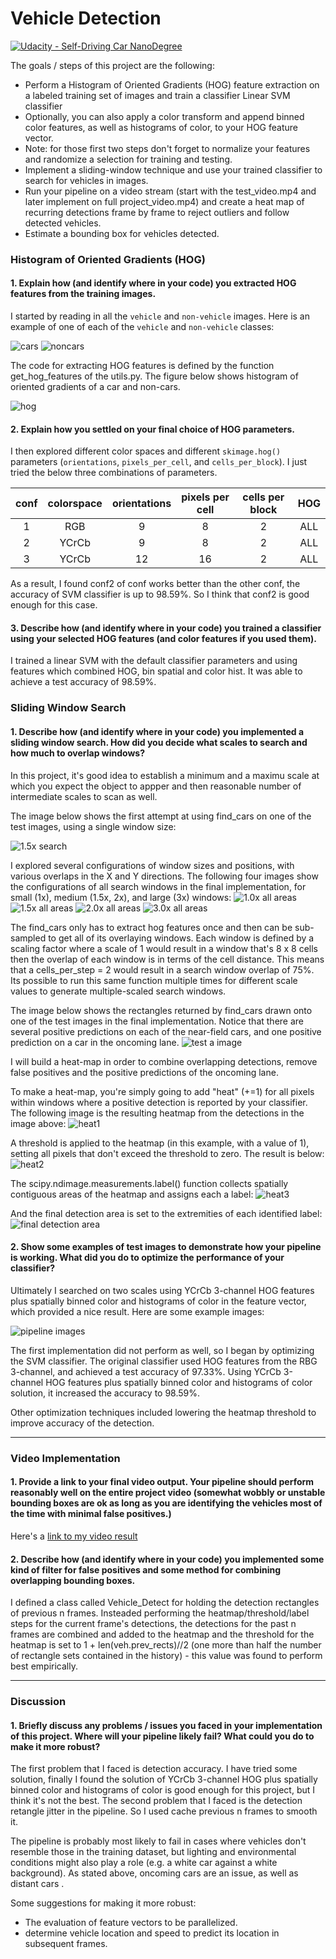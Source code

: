 # Vehicle Detection
[![Udacity - Self-Driving Car NanoDegree](https://s3.amazonaws.com/udacity-sdc/github/shield-carnd.svg)](http://www.udacity.com/drive)


The goals / steps of this project are the following:

* Perform a Histogram of Oriented Gradients (HOG) feature extraction on a labeled training set of images and train a classifier Linear SVM classifier
* Optionally, you can also apply a color transform and append binned color features, as well as histograms of color, to your HOG feature vector. 
* Note: for those first two steps don't forget to normalize your features and randomize a selection for training and testing.
* Implement a sliding-window technique and use your trained classifier to search for vehicles in images.
* Run your pipeline on a video stream (start with the test_video.mp4 and later implement on full project_video.mp4) and create a heat map of recurring detections frame by frame to reject outliers and follow detected vehicles.
* Estimate a bounding box for vehicles detected.


### Histogram of Oriented Gradients (HOG)

#### 1. Explain how (and identify where in your code) you extracted HOG features from the training images.

I started by reading in all the `vehicle` and `non-vehicle` images.  Here is an example of one of each of the `vehicle` and `non-vehicle` classes:

![cars](output_images/cars.png)
![noncars](output_images/noncars.png)

The code for extracting HOG features is defined by the function get_hog_features of the utils.py. The figure below shows histogram of oriented gradients of a car and non-cars.

![hog](output_images/hog.png)


#### 2. Explain how you settled on your final choice of HOG parameters.


I then explored different color spaces and different `skimage.hog()` parameters (`orientations`, `pixels_per_cell`, and `cells_per_block`).  I just tried the below three combinations of parameters.

| conf | colorspace | orientations | pixels per cell | cells per block | HOG |
| :--: | :--------: | :----------: | :-------------: | :-------------: | :-: |
| 1 | RGB | 9 | 8 | 2 | ALL |
| 2 | YCrCb | 9 | 8 | 2 | ALL | 
| 3 | YCrCb | 12 | 16 | 2 | ALL |

As a result, I found conf2 of conf works better than the other conf, the accuracy of SVM classifier is up to 98.59%. So I think that conf2 is good enough for this case.

#### 3. Describe how (and identify where in your code) you trained a classifier using your selected HOG features (and color features if you used them).

I trained a linear SVM with the default classifier parameters and using features    which combined HOG, bin spatial and color hist. It was able to achieve a test accuracy of 98.59%.

### Sliding Window Search

#### 1. Describe how (and identify where in your code) you implemented a sliding window search.  How did you decide what scales to search and how much to overlap windows?

In this project, it's good idea to establish a minimum and a maximu scale at which you expect the object to appper and then reasonable number of intermediate scales to scan as well.

The image below shows the first attempt at using find_cars on one of the test images, using a single window size:

![1.5x search](output_images/1.5x_search.png)

I explored several configurations of window sizes and positions, with various overlaps in the X and Y directions. The following four images show the configurations of all search windows in the final implementation, for small (1x), medium (1.5x, 2x), and large (3x) windows:
![1.0x all areas](output_images/1.0x_all_areas.png)
![1.5x all areas](output_images/1.5x_all_areas.png)
![2.0x all areas](output_images/2.0x_all_areas.png)
![3.0x all areas](output_images/3.0x_all_areas.png)

The find_cars only has to extract hog features once and then can be sub-sampled to get all of its overlaying windows. Each window is defined by a scaling factor where a scale of 1 would result in a window that's 8 x 8 cells then the overlap of each window is in terms of the cell distance. This means that a cells_per_step = 2 would result in a search window overlap of 75%. Its possible to run this same function multiple times for different scale values to generate multiple-scaled search windows.

The image below shows the rectangles returned by find_cars drawn onto one of the test images in the final implementation. Notice that there are several positive predictions on each of the near-field cars, and one positive prediction on a car in the oncoming lane.
![test a image](output_images/test_a_image.png)

I will build a heat-map in order to combine overlapping detections, remove false positives and the positive predictions of the oncoming lane.

To make a heat-map, you're simply going to add "heat" (+=1) for all pixels within windows where a positive detection is reported by your classifier. The following image is the resulting heatmap from the detections in the image above:
![heat1](output_images/heat1.png)

A threshold is applied to the heatmap (in this example, with a value of 1), setting all pixels that don't exceed the threshold to zero. The result is below:
![heat2](output_images/heat2.png)

The scipy.ndimage.measurements.label() function collects spatially contiguous areas of the heatmap and assigns each a label:
![heat3](output_images/heat3.png)

And the final detection area is set to the extremities of each identified label:
![final detection area](output_images/final_detection_area.png)


#### 2. Show some examples of test images to demonstrate how your pipeline is working.  What did you do to optimize the performance of your classifier?

Ultimately I searched on two scales using YCrCb 3-channel HOG features plus spatially binned color and histograms of color in the feature vector, which provided a nice result.  Here are some example images:

![pipeline images](output_images/pipeline_images.png)

The first implementation did not perform as well, so I began by optimizing the SVM classifier. The original classifier used HOG features from the RBG 3-channel, and achieved a test accuracy of 97.33%. Using YCrCb 3-channel HOG features plus spatially binned color and histograms of color solution, it increased the accuracy to 98.59%.

Other optimization techniques included lowering the heatmap threshold to improve accuracy of the detection.

---

### Video Implementation

#### 1. Provide a link to your final video output.  Your pipeline should perform reasonably well on the entire project video (somewhat wobbly or unstable bounding boxes are ok as long as you are identifying the vehicles most of the time with minimal false positives.)
Here's a [link to my video result](./project_video_out.mp4)


#### 2. Describe how (and identify where in your code) you implemented some kind of filter for false positives and some method for combining overlapping bounding boxes.

I defined a class called Vehicle_Detect for holding the detection rectangles of previous n frames. Insteaded performing the heatmap/threshold/label steps for the current frame's detections, the detections for the past n frames are combined and added to the heatmap and the threshold for the heatmap is set to 1 + len(veh.prev_rects)//2 (one more than half the number of rectangle sets contained in the history) - this value was found to perform best empirically.


---

### Discussion

#### 1. Briefly discuss any problems / issues you faced in your implementation of this project.  Where will your pipeline likely fail?  What could you do to make it more robust?

The first problem that I faced is detection accuracy. I have tried some solution, finally I found the solution of YCrCb 3-channel HOG plus spatially binned color and histograms of color is good enough for this project, but I think it's not the best.
The second problem that I faced is the detection retangle jitter in the pipeline. So I used cache previous n frames to smooth it.

The pipeline is probably most likely to fail in cases where vehicles don't resemble those in the training dataset, but lighting and environmental conditions might also play a role (e.g. a white car against a white background). As stated above, oncoming cars are an issue, as well as distant cars .

Some suggestions for making it more robust:
- The evaluation of feature vectors to be parallelized.
- determine vehicle location and speed to predict its location in subsequent frames.



